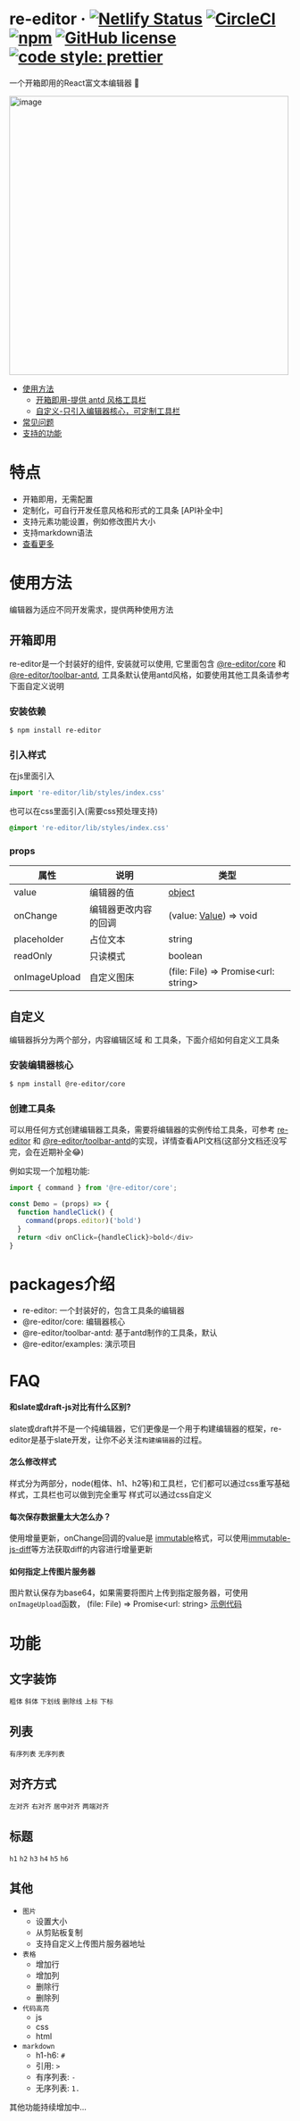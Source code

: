 # re-editor &middot; [![Netlify Status](https://api.netlify.com/api/v1/badges/815fce6a-8e8e-4af9-b2c8-5c15dace9288/deploy-status)](https://app.netlify.com/sites/re-editor/deploys) [![CircleCI](https://circleci.com/gh/wowlusitong/re-editor.svg?style=svg)](https://circleci.com/gh/wowlusitong/re-editor) [![npm](https://img.shields.io/npm/v/re-editor.svg?style=popout)](https://www.npmjs.com/package/re-editor) [![GitHub license](https://img.shields.io/badge/license-MIT-blue.svg)](https://github.com/wowlusitong/re-editor/blob/master/LICENSE)  [![code style: prettier](https://img.shields.io/badge/code_style-prettier-ff69b4.svg?style=flat-square)](https://github.com/prettier/prettier)
一个开箱即用的React富文本编辑器 🚀

<img width="500" alt="image" src="https://user-images.githubusercontent.com/3221051/54874637-513c2580-4e2a-11e9-94f1-3d9893e20066.png">



- [使用方法](#使用方法)
  - [开箱即用-提供 antd 风格工具栏](#开箱即用)
  - [自定义-只引入编辑器核心，可定制工具栏](#自定义)
- [常见问题](#FAQ)
- [支持的功能](#功能)

# 特点
- 开箱即用，无需配置
- 定制化，可自行开发任意风格和形式的工具条 [API补全中]
- 支持元素功能设置，例如修改图片大小
- 支持markdown语法
- [查看更多](#功能)

# 使用方法
编辑器为适应不同开发需求，提供两种使用方法

## 开箱即用
re-editor是一个封装好的组件, 安装就可以使用, 它里面包含 [@re-editor/core](https://www.npmjs.com/package/@re-editor/core) 和 [@re-editor/toolbar-antd](https://www.npmjs.com/package/@re-editor/toolbar-antd), 工具条默认使用antd风格，如要使用其他工具条请参考下面自定义说明
### 安装依赖
```sh
$ npm install re-editor
```
### 引入样式
在js里面引入
```js
import 're-editor/lib/styles/index.css'
```
也可以在css里面引入(需要css预处理支持)
```css
@import 're-editor/lib/styles/index.css'
```

### props
| 属性 | 说明 |类型|
| - | - |-|
| value | 编辑器的值 | [object](https://github.com/wowlusitong/re-editor/blob/master/packages/core/src/scripts/utils/utils.js#L4-L19)
| onChange| 编辑器更改内容的回调|(value: [Value](https://docs.slatejs.org/slate-core/value)) => void
| placeholder | 占位文本 | string
| readOnly | 只读模式 | boolean
| onImageUpload | 自定义图床 | (file: File) => Promise<url: string>

## 自定义
编辑器拆分为两个部分，内容编辑区域 和 工具条，下面介绍如何自定义工具条
### 安装编辑器核心
```sh
$ npm install @re-editor/core
```
### 创建工具条
可以用任何方式创建编辑器工具条，需要将编辑器的实例传给工具条，可参考 [re-editor](https://github.com/wowlusitong/re-editor/tree/master/packages/re-editor) 和 [@re-editor/toolbar-antd](https://github.com/wowlusitong/re-editor/tree/master/packages/toolbar-antd)的实现，详情查看API文档(这部分文档还没写完，会在近期补全😂)

例如实现一个加粗功能:
```js
import { command } from '@re-editor/core';

const Demo = (props) => {
  function handleClick() {
    command(props.editor)('bold')
  }
  return <div onClick={handleClick}>bold</div>
}

```

# packages介绍
- re-editor: 一个封装好的，包含工具条的编辑器
- @re-editor/core: 编辑器核心
- @re-editor/toolbar-antd: 基于antd制作的工具条，默认
- @re-editor/examples: 演示项目


# FAQ
#### 和slate或draft-js对比有什么区别?
slate或draft并不是一个纯编辑器，它们更像是一个用于构建编辑器的框架，re-editor是基于slate开发，让你不必关注`构建编辑器`的过程。
#### 怎么修改样式
样式分为两部分，node(粗体、h1、h2等)和工具栏，它们都可以通过css重写基础样式，工具栏也可以做到完全重写
样式可以通过css自定义
#### 每次保存数据量太大怎么办？
使用增量更新，onChange回调的value是 [immutable](https://github.com/immutable-js/immutable-js)格式，可以使用[immutable-js-diff](https://github.com/intelie/immutable-js-diff#readme)等方法获取diff的内容进行增量更新
#### 如何指定上传图片服务器
图片默认保存为base64，如果需要将图片上传到指定服务器，可使用`onImageUpload`函数，
(file: File) => Promise<url: string> [示例代码](https://github.com/wowlusitong/re-editor/blob/master/packages/examples/src/scripts/CustomUploadImageApp.js)




# 功能

## 文字装饰
`粗体` `斜体` `下划线` `删除线` `上标` `下标`
## 列表
`有序列表` `无序列表`
## 对齐方式
`左对齐` `右对齐` `居中对齐` `两端对齐`

## 标题
`h1` `h2` `h3` `h4` `h5` `h6`

## 其他
- `图片`
  - 设置大小
  - 从剪贴板复制
  - 支持自定义上传图片服务器地址
- `表格`
  - 增加行
  - 增加列
  - 删除行
  - 删除列
- `代码高亮`
  - js
  - css
  - html
- `markdown`
  - h1-h6: `# `
  - 引用: `> `
  - 有序列表: `- `
  - 无序列表: `1. `

其他功能持续增加中...
